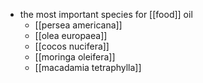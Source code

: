 - the most important species for [[food]] oil
	- [[persea americana]]
	- [[olea europaea]]
	- [[cocos nucifera]]
	- [[moringa oleifera]]
	- [[macadamia tetraphylla]]